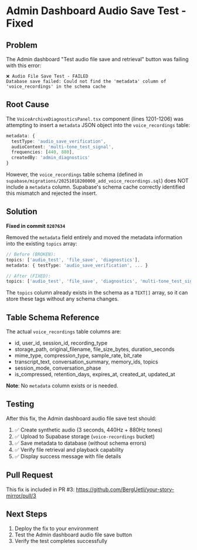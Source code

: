 # Admin Dashboard Audio Save Test - Fixed

## Problem
The Admin dashboard "Test audio file save and retrieval" button was failing with this error:

```
❌ Audio File Save Test - FAILED
Database save failed: Could not find the 'metadata' column of 'voice_recordings' in the schema cache
```

## Root Cause
The `VoiceArchiveDiagnosticsPanel.tsx` component (lines 1201-1206) was attempting to insert a `metadata` JSON object into the `voice_recordings` table:

```typescript
metadata: {
  testType: 'audio_save_verification',
  audioContent: 'multi-tone_test_signal',
  frequencies: [440, 880],
  createdBy: 'admin_diagnostics'
}
```

However, the `voice_recordings` table schema (defined in `supabase/migrations/20251018200000_add_voice_recordings.sql`) does NOT include a `metadata` column. Supabase's schema cache correctly identified this mismatch and rejected the insert.

## Solution
**Fixed in commit `8207634`**

Removed the `metadata` field entirely and moved the metadata information into the existing `topics` array:

```typescript
// Before (BROKEN):
topics: ['audio_test', 'file_save', 'diagnostics'],
metadata: { testType: 'audio_save_verification', ... }

// After (FIXED):
topics: ['audio_test', 'file_save', 'diagnostics', 'multi-tone_test_signal', 'audio_save_verification']
```

The `topics` column already exists in the schema as a `TEXT[]` array, so it can store these tags without any schema changes.

## Table Schema Reference
The actual `voice_recordings` table columns are:
- id, user_id, session_id, recording_type
- storage_path, original_filename, file_size_bytes, duration_seconds
- mime_type, compression_type, sample_rate, bit_rate
- transcript_text, conversation_summary, memory_ids, topics
- session_mode, conversation_phase
- is_compressed, retention_days, expires_at, created_at, updated_at

**Note**: No `metadata` column exists or is needed.

## Testing
After this fix, the Admin dashboard audio file save test should:
1. ✅ Create synthetic audio (3 seconds, 440Hz + 880Hz tones)
2. ✅ Upload to Supabase storage (`voice-recordings` bucket)
3. ✅ Save metadata to database (without schema errors)
4. ✅ Verify file retrieval and playback capability
5. ✅ Display success message with file details

## Pull Request
This fix is included in PR #3:
https://github.com/BergUetli/your-story-mirror/pull/3

## Next Steps
1. Deploy the fix to your environment
2. Test the Admin dashboard audio file save button
3. Verify the test completes successfully
